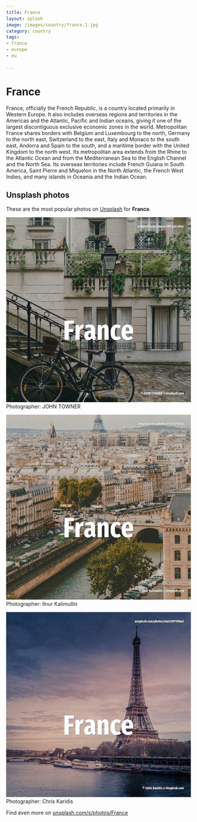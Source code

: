 ```yaml
---
title: France
layout: splash
image: /images/country/france.1.jpg
category: country
tags:
- france
- europe
- eu

---
```

# France

France, officially the French Republic, is a country located primarily in Western Europe. It also includes overseas regions and territories in the Americas and the Atlantic, Pacific and  Indian oceans, giving it one of the largest discontiguous exclusive economic zones in the world. Metropolitan France shares borders with Belgium and Luxembourg to the north, Germany to the north  east, Switzerland to the east, Italy and Monaco to the south east, Andorra and Spain to the south,  and a maritime border with the United Kingdom to the north west. Its metropolitan area extends from the Rhine to the Atlantic Ocean and from the Mediterranean Sea  to the English Channel and the North Sea. Its overseas territories include French Guiana in South America, Saint Pierre and Miquelon in the  North Atlantic, the French West Indies, and many islands in Oceania and the Indian Ocean. 

 
## Unsplash photos
These are the most popular photos on [Unsplash](https://unsplash.com) for **France**.
 
![France](/images/country/france.1.jpg)
Photographer:  JOHN TOWNER
 
![France](/images/country/france.2.jpg)
Photographer:  Ilnur Kalimullin
 
![France](/images/country/france.3.jpg)
Photographer:  Chris Karidis
 
Find even more on [unsplash.com/s/photos/France](https://unsplash.com/s/photos/France)
 

